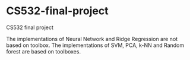 # CS532-final-project
CS532 final project

The implementations of Neural Network and Ridge Regression are not based on toolbox.
The implementations of SVM, PCA, k-NN and Random forest are based on toolboxes.
